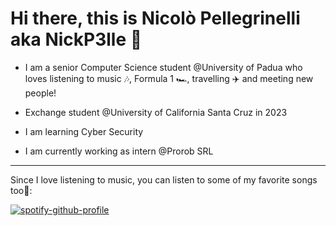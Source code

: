 # Hi there, this is Nicolò Pellegrinelli aka NickP3lle 👋

- I am a senior Computer Science student @University of Padua who loves listening to music 🎶, Formula 1 🏎️, travelling ✈️ and meeting new people!

- Exchange student @University of California Santa Cruz in 2023

- I am learning Cyber Security

- I am currently working as intern @Prorob SRL

<hr>

Since I love listening to music, you can listen to some of my favorite songs too🥳:

[![spotify-github-profile](https://spotify-github-profile.vercel.app/api/view?uid=wo6p87iyopbwj5vvuarc3bwno&cover_image=true&theme=novatorem&show_offline=false&background_color=121212&interchange=true&bar_color=53b14f&bar_color_cover=false)](https://spotify-github-profile.vercel.app/api/view?uid=wo6p87iyopbwj5vvuarc3bwno&redirect=true)

<!--
**NickP3lle/NickP3lle** is a ✨ _special_ ✨ repository because its `README.md` (this file) appears on your GitHub profile.

Here are some ideas to get you started:

- 🔭 I’m currently working on ...
- 🌱 I’m currently learning ...
- 👯 I’m looking to collaborate on ...
- 🤔 I’m looking for help with ...
- 💬 Ask me about ...
- 📫 How to reach me: ...
- 😄 Pronouns: ...
- ⚡ Fun fact: ...

![NickP3lle's Stats](https://github-readme-stats.vercel.app/api?username=NickP3lle&theme=tokyonight&show_icons=true&hide_border=false&count_private=true)

-->
